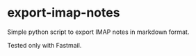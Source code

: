 # export-imap-notes

Simple python script to export IMAP notes in markdown format.

Tested only with Fastmail.
